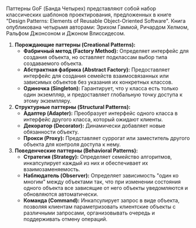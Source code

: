 Паттерны GoF (Банда Четырех) представляют собой набор классических шаблонов проектирования, предложенных в книге "Design Patterns: Elements of Reusable Object-Oriented Software". Книга опубликована четырьмя авторами: Эрихом Гаммой, Ричардом Хелмом, Ральфом Джонсоном и Джоном Влиссидесом.

1. **Порождающие паттерны (Creational Patterns):**
    - **Фабричный метод (Factory Method):** Определяет интерфейс для создания объекта, но оставляет подклассам выбор типа создаваемого объекта.
    - **Абстрактная фабрика (Abstract Factory):** Предоставляет интерфейс для создания семейств взаимосвязанных или зависимых объектов без указания их конкретных классов.
    - **Одиночка (Singleton):** Гарантирует, что у класса есть только один экземпляр, и предоставляет глобальную точку доступа к этому экземпляру.
2. **Структурные паттерны (Structural Patterns):**
    - **Адаптер (Adapter):** Преобразует интерфейс одного класса в интерфейс другого класса, который ожидают клиенты.
    - **Декоратор (Decorator):** Динамически добавляет новые обязанности объекту.
    - **Прокси (Proxy):** Представляет суррогат или заместитель другого объекта для контроля доступа к нему.
3. **Поведенческие паттерны (Behavioral Patterns):**
    - **Стратегия (Strategy):** Определяет семейство алгоритмов, инкапсулирует каждый из них и обеспечивает их взаимозаменяемость.
    - **Наблюдатель (Observer):** Определяет зависимость "один ко многим" между объектами так, что при изменении состояния одного объекта все зависящие от него объекты уведомляются и обновляются автоматически.
    - **Команда (Command):** Инкапсулирует запрос в виде объекта, позволяя клиентам параметризовать клиентские объекты с различными запросами, организовывать очередь и поддерживать отмену операций.